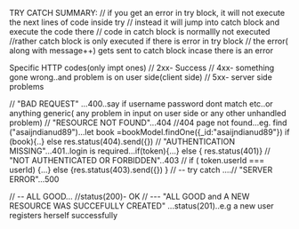 TRY CATCH SUMMARY:
// if you get an error in try block, it will not execute the next lines of code inside try // instead it will jump into catch block and execute the code there // code in catch block is normallly not executed //rather catch block is only executed if there is error in try block // the error( along with message++) gets sent to catch block incase there is an error

Specific HTTP codes(only impt ones)
// 2xx- Success // 4xx- something gone wrong..and problem is on user side(client side) // 5xx- server side problems

// "BAD REQUEST" ...400..say if username password dont match etc..or anything generic( any problem in input on user side or any other unhandled problem) // "RESOURCE NOT FOUND"...404 //404 page not found...eg. find ("asaijndianud89")...let book =bookModel.findOne({_id:"asaijndianud89"}) if (book){..} else res.status(404).send({}) // "AUTHENTICATION MISSING"...401..login is required...if(token){...} else { res.status(401)} // "NOT AUTHENTICATED OR FORBIDDEN"..403 // if ( token.userId === userId) {...} else {res.status(403).send({}) } // -- try catch ....// "SERVER ERROR"...500

// -- ALL GOOD... //status(200)- OK // --- "ALL GOOD and A NEW RESOURCE WAS SUCCEFULLY CREATED" ...status(201)..e.g a new user registers herself successfully